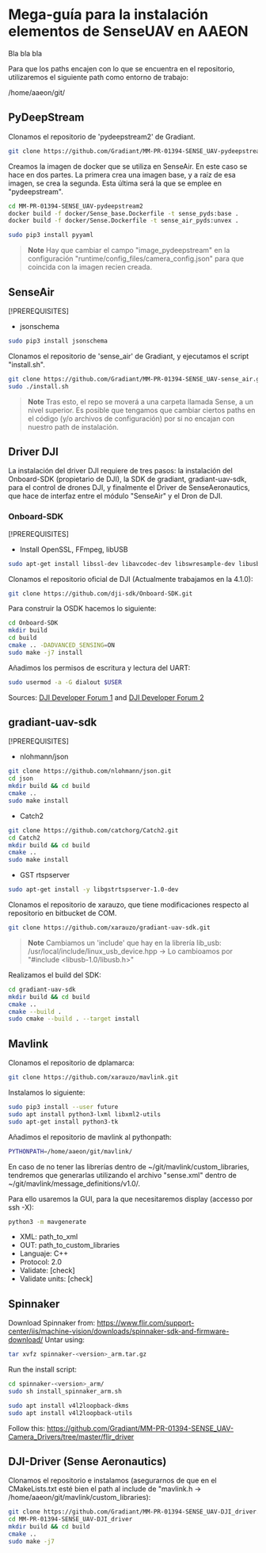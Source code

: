 # Mega-guía para la instalación elementos de SenseUAV en AAEON

Bla bla bla

Para que los paths encajen con lo que se encuentra en el repositorio, utilizaremos el siguiente path como entorno de trabajo:

/home/aaeon/git/

## PyDeepStream

Clonamos el repositorio de 'pydeepstream2' de Gradiant.

```bash
git clone https://github.com/Gradiant/MM-PR-01394-SENSE_UAV-pydeepstream2.git
```

Creamos la imagen de docker que se utiliza en SenseAir. En este caso se hace en dos partes. La primera crea una imagen base, y a raíz de esa imagen, se crea la segunda. Esta última será la que se emplee en "pydeepstream".

```bash
cd MM-PR-01394-SENSE_UAV-pydeepstream2
docker build -f docker/Sense_base.Dockerfile -t sense_pyds:base .
docker build -f docker/Sense.Dockerfile -t sense_air_pyds:unvex .
```

```bash
sudo pip3 install pyyaml
```
> **Note**
> Hay que cambiar el campo "image_pydeepstream" en la configuración "runtime/config_files/camera_config.json" para que coincida con la imagen recien creada.

##  SenseAir

[!PREREQUISITES]
- jsonschema
```bash
sudo pip3 install jsonschema
```

Clonamos el repositorio de 'sense_air' de Gradiant, y ejecutamos el script "install.sh".

```bash
git clone https://github.com/Gradiant/MM-PR-01394-SENSE_UAV-sense_air.git
sudo ./install.sh
```
> **Note**
> Tras esto, el repo se moverá a una carpeta llamada Sense, a un nivel superior. Es posible que tengamos que cambiar ciertos paths en el código (y/o archivos de configuración) por si no encajan con nuestro path de instalación.

## Driver DJI

La instalación del driver DJI requiere de tres pasos: la instalación del Onboard-SDK (propietario de DJI), la SDK de gradiant, gradiant-uav-sdk, para el control de drones DJI, y finalmente el Driver de SenseAeronautics, que hace de interfaz entre el módulo "SenseAir" y el Dron de DJI.

### Onboard-SDK

[!PREREQUISITES]
- Install OpenSSL, FFmpeg, libUSB
```bash
sudo apt-get install libssl-dev libavcodec-dev libswresample-dev libusb-1.0-0-dev
```

Clonamos el repositorio oficial de DJI (Actualmente trabajamos en la 4.1.0):

```bash
git clone https://github.com/dji-sdk/Onboard-SDK.git
```

Para construir la OSDK hacemos lo siguiente:

```bash
cd Onboard-SDK
mkdir build
cd build
cmake .. -DADVANCED_SENSING=ON
sudo make -j7 install
```

Añadimos los permisos de escritura y lectura del UART:
```bash
sudo usermod -a -G dialout $USER
```

Sources: [DJI Developer Forum 1](https://developer.dji.com/onboard-sdk/documentation/quickstart/development-environment.html) and [DJI Developer Forum 2](https://developer.dji.com/onboard-sdk/documentation/development-workflow/sample-setup.html)

## gradiant-uav-sdk

[!PREREQUISITES]
- nlohmann/json
```bash
git clone https://github.com/nlohmann/json.git
cd json
mkdir build && cd build
cmake ..
sudo make install
```

- Catch2
```bash
git clone https://github.com/catchorg/Catch2.git
cd Catch2
mkdir build && cd build
cmake ..
sudo make install
```

- GST rtspserver
```bash
sudo apt-get install -y libgstrtspserver-1.0-dev
```

Clonamos el repositorio de xarauzo, que tiene modificaciones respecto al repositorio en bitbucket de COM.

```bash
git clone https://github.com/xarauzo/gradiant-uav-sdk.git
```
> **Note**
> Cambiamos un 'include' que hay en la librería lib_usb: /usr/local/include/linux_usb_device.hpp
	-> Lo cambioamos por "#include <libusb-1.0/libusb.h>"

Realizamos el build del SDK:
```bash
cd gradiant-uav-sdk
mkdir build && cd build
cmake ..
cmake --build .
sudo cmake --build . --target install
```

## Mavlink

Clonamos el repositorio de dplamarca:
```bash
git clone https://github.com/xarauzo/mavlink.git
```

Instalamos lo siguiente:
```bash
sudo pip3 install --user future
sudo apt install python3-lxml libxml2-utils
sudo apt-get install python3-tk
```
Añadimos el repositorio de mavlink al pythonpath:
```bash
PYTHONPATH=/home/aaeon/git/mavlink/
```

En caso de no tener las librerías dentro de ~/git/mavlink/custom_libraries, tendremos que generarlas utilizando el archivo "sense.xml" dentro de ~/git/mavlink/message_definitions/v1.0/.

Para ello usaremos la GUI, para la que necesitaremos display (accesso por ssh -X):
```bash
python3 -m mavgenerate
```
- XML: path_to_xml
- OUT: path_to_custom_libraries
- Languaje: C++
- Protocol: 2.0
- Validate: [check]
- Validate units: [check]


## Spinnaker

Download Spinnaker from: https://www.flir.com/support-center/iis/machine-vision/downloads/spinnaker-sdk-and-firmware-download/
Untar using:
```bash
tar xvfz spinnaker-<version>_arm.tar.gz
```
Run the install script:
```bash
cd spinnaker-<version>_arm/
sudo sh install_spinnaker_arm.sh
```

```bash
sudo apt install v4l2loopback-dkms
sudo apt install v4l2loopback-utils
```

Follow this: https://github.com/Gradiant/MM-PR-01394-SENSE_UAV-Camera_Drivers/tree/master/flir_driver

## DJI-Driver (Sense Aeronautics)

Clonamos el repositorio e instalamos (asegurarnos de que en el CMakeLists.txt esté bien el path al include de "mavlink.h -> /home/aaeon/git/mavlink/custom_libraries):

```bash
git clone https://github.com/Gradiant/MM-PR-01394-SENSE_UAV-DJI_driver.git
cd MM-PR-01394-SENSE_UAV-DJI_driver
mkdir build && cd build
cmake ..
sudo make -j7
```
